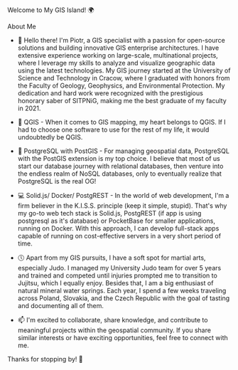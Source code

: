 Welcome to My GIS Island! 🌍

About Me

- :wave: Hello there! I'm Piotr, a GIS specialist with a passion for open-source solutions and building innovative GIS enterprise architectures. I have extensive experience working on large-scale, multinational projects, where I leverage my skills to analyze and visualize geographic data using the latest technologies. My GIS journey started at the University of Science and Technology in Cracow, where I graduated with honors from the Faculty of Geology, Geophysics, and Environmental Protection. My dedication and hard work were recognized with the prestigious honorary saber of SITPNiG, making me the best graduate of my faculty in 2021.

- :pushpin: QGIS - When it comes to GIS mapping, my heart belongs to QGIS. If I had to choose one software to use for the rest of my life, it would undoubtedly be QGIS.

- :elephant: PostgreSQL with PostGIS - For managing geospatial data, PostgreSQL with the PostGIS extension is my top choice. I believe that most of us start our database journey with relational databases, then venture into the endless realm of NoSQL databases, only to eventually realize that PostgreSQL is the real OG!

- :computer: Solid.js/ Docker/ PostgREST - In the world of web development, I'm a firm believer in the K.I.S.S. principle (keep it simple, stupid). That's why my go-to web tech stack is Solid.js, PostgREST (if app is using postgresql as it's database) or PocketBase for smaller applications, running on Docker. With this approach, I can develop full-stack apps capable of running on cost-effective servers in a very short period of time.

- :clock5: Apart from my GIS pursuits, I have a soft spot for martial arts, especially Judo. I managed my University Judo team for over 5 years and trained and competed until injuries prompted me to transition to Jujitsu, which I equally enjoy. Besides that, I am a big enthusiast of natural mineral water springs. Each year, I spend a few weeks traveling across Poland, Slovakia, and the Czech Republic with the goal of tasting and documenting all of them.

- 📫 I'm excited to collaborate, share knowledge, and contribute to meaningful projects within the geospatial community. If you share similar interests or have exciting opportunities, feel free to connect with me.

Thanks for stopping by! 🙌
